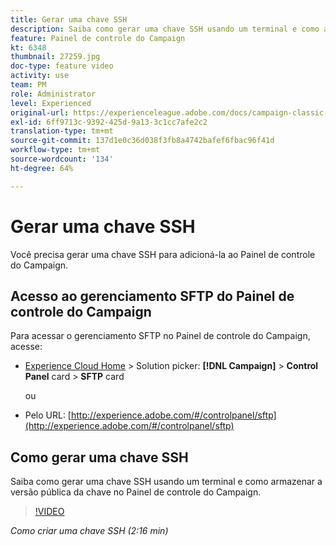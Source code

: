 ```yaml
---
title: Gerar uma chave SSH
description: Saiba como gerar uma chave SSH usando um terminal e como armazenar a versão pública da chave no Painel de controle do Campaign.
feature: Painel de controle do Campaign
kt: 6348
thumbnail: 27259.jpg
doc-type: feature video
activity: use
team: PM
role: Administrator
level: Experienced
original-url: https://experienceleague.adobe.com/docs/campaign-classic-learn/tutorials/administrating/control-panel-acc/generate-ssh-key.html
exl-id: 6ff9713c-9392-425d-9a13-3c1cc7afe2c2
translation-type: tm+mt
source-git-commit: 137d1e0c36d038f3fb8a4742bafef6fbac96f41d
workflow-type: tm+mt
source-wordcount: '134'
ht-degree: 64%

---
```


# Gerar uma chave SSH

Você precisa gerar uma chave SSH para adicioná-la ao Painel de controle do Campaign.

## Acesso ao gerenciamento SFTP do Painel de controle do Campaign

Para acessar o gerenciamento SFTP no Painel de controle do Campaign, acesse:

* [Experience Cloud Home](https://experience.adobe.com/#/home) > Solution picker: **[!DNL Campaign]** > **Control Panel** card > **SFTP** card

   ou
* Pelo URL: [http://experience.adobe.com/#/controlpanel/sftp](http://experience.adobe.com/#/controlpanel/sftp)

## Como gerar uma chave SSH

Saiba como gerar uma chave SSH usando um terminal e como armazenar a versão pública da chave no Painel de controle do Campaign.

>[!VIDEO](https://video.tv.adobe.com/v/27259?quality=12)

*Como criar uma chave SSH (2:16 min)*
